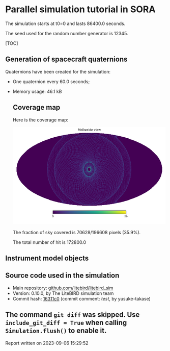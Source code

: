 # Parallel simulation tutorial in SORA



The simulation starts at t0=0 and lasts 86400.0 seconds.

The seed used for the random number generator is 12345.

[TOC]



## Generation of spacecraft quaternions

Quaternions have been created for the simulation:

- One quaternion every 60.0 seconds;
- Memory usage: 46.1 kB




    ## Coverage map

    Here is the coverage map:

    ![](coverage_map.png)

    The fraction of sky covered is 70628/196608 pixels
    (35.9%).

    The total number of hit is 172800.0
    

## Instrument model objects



## Source code used in the simulation

-   Main repository: [github.com/litebird/litebird_sim](https://github.com/litebird/litebird_sim)
-   Version: 0.10.0, by The LiteBIRD simulation team
-   Commit hash: [16311c0](https://github.com/litebird/litebird_sim/commit/16311c01e4464a2affd9c6d301314d5e0fcb4bbc)
    (commit comment: *test*, by yusuke-takase)



The command `git diff` was skipped. Use `include_git_diff = True` when
calling `Simulation.flush()` to enable it.
---

Report written on 2023-09-06 15:29:52

